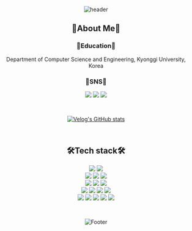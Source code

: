 <div align="center">

![header](https://capsule-render.vercel.app/api?type=waving&color=gradient&customColorList=18&height=300&section=header&text=Sieun%20Park&fontSize=90&animation=fadeIn&fontAlignY=38)

## 🐨About Me🐨

### 📖Education📖

Department of Computer Science and Engineering, Kyonggi University, Korea
<br>

### 📝SNS📝
<p display="inline-block">
    <a href="https://velog.io/@sieunp06" target="_blank"><img src="https://img.shields.io/badge/Sini.log-20C997?style=for-the-badge&logo=Velog&logoColor=white"></a>
    <a href="https://sinievlog.tistory.com/" target="_blank"><img src="https://img.shields.io/badge/SINI's algorithms-000000?style=for-the-badge&logo=Tistory&logoColor=white"></a>
    <a href="https://jeweled-kettledrum-b89.notion.site/SINACHIVE-b5e1648e7af149b6a67b2c8dbbadd3ea" target="_blank"><img src="https://img.shields.io/badge/SINACHIVE-FFFFFF?style=for-the-badge&logo=Notion&logoColor=black"></a>
    
</p><br>

[![Velog's GitHub stats](https://velog-readme-stats.vercel.app/api?name=sieunp06&color=dark)](https://github.com/eungyeole/velog-readme-stats)

<br>

## 🛠Tech stack🛠 

<p display="inline-block">
    <img src="https://img.shields.io/badge/JAVA-007396?style=for-the-badge&logo=java&logoColor=white">
    <img src="https://img.shields.io/badge/Python-3776AB?style=for-the-badge&logo=Python&logoColor=white"><br>
    <img src="https://img.shields.io/badge/Kotlin-7F52FF?style=for-the-badge&logo=Kotlin&logoColor=white">
    <img src="https://img.shields.io/badge/Flutter-02569B?style=for-the-badge&logo=Flutter&logoColor=white">
    <img src="https://img.shields.io/badge/mysql-4479A1?style=for-the-badge&logo=mysql&logoColor=white"><br>
    <img src="https://img.shields.io/badge/javascript-F7DF1E?style=for-the-badge&logo=javascript&logoColor=black">
    <img src="https://img.shields.io/badge/css-1572B6?style=for-the-badge&logo=css3&logoColor=white">
    <img src="https://img.shields.io/badge/html-E34F26?style=for-the-badge&logo=html5&logoColor=white"><br>
    <img src="https://img.shields.io/badge/Spring-6DB33F?style=for-the-badge&logo=Spring&logoColor=white">
    <img src="https://img.shields.io/badge/Apache Tomcat-F8DC75?style=for-the-badge&logo=Apache Tomcat&logoColor=white">
    <img src="https://img.shields.io/badge/Firebase-FFCA28?style=for-the-badge&logo=Firebase&logoColor=white">
    <img src="https://img.shields.io/badge/Amazon AWS-232F3E?style=for-the-badge&logo=Amazon AWS&logoColor=white"><br>
    <img src="https://img.shields.io/badge/Docker-2496ED?style=for-the-badge&logo=Docker&logoColor=white">
    <img src="https://img.shields.io/badge/Redmine-B32024?style=for-the-badge&logo=Redmine&logoColor=white">
    <img src="https://img.shields.io/badge/Jenkins-D24939?style=for-the-badge&logo=Jenkins&logoColor=white">
    <img src="https://img.shields.io/badge/Git-F05032?style=for-the-badge&logo=Git&logoColor=white">
    <img src="https://img.shields.io/badge/GitHub-181717?style=for-the-badge&logo=GitHub&logoColor=white"><br>
</p>

<br>

![Footer](https://capsule-render.vercel.app/api?type=waving&color=gradient&customColorList=18&height=200&section=footer)

</div>